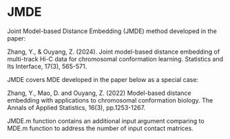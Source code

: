 # JMDE

Joint Model-based Distance Embedding (JMDE) method developed in the paper:

Zhang, Y., & Ouyang, Z. (2024). Joint model-based distance embedding of multi-track Hi-C data for chromosomal conformation learning. Statistics and Its Interface, 17(3), 565-571.

JMDE covers MDE developed in the paper below as a special case:  

Zhang, Y., Mao, D. and Ouyang, Z. (2022) Model-based distance embedding with applications to chromosomal conformation biology. The Annals of Applied Statistics, 16(3), pp.1253-1267.

JMDE.m function contains an additional input argument comparing to MDE.m function to address the number of input contact matrices. 
